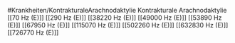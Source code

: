 #Krankheiten/KontrakturaleArachnodaktylie
Kontrakturale Arachnodaktylie
[[70 Hz (E)]]
[[290 Hz (E)]]
[[38220 Hz (E)]]
[[49000 Hz (E)]]
[[53890 Hz (E)]]
[[67950 Hz (E)]]
[[115070 Hz (E)]]
[[502260 Hz (E)]]
[[632830 Hz (E)]]
[[726770 Hz (E)]]